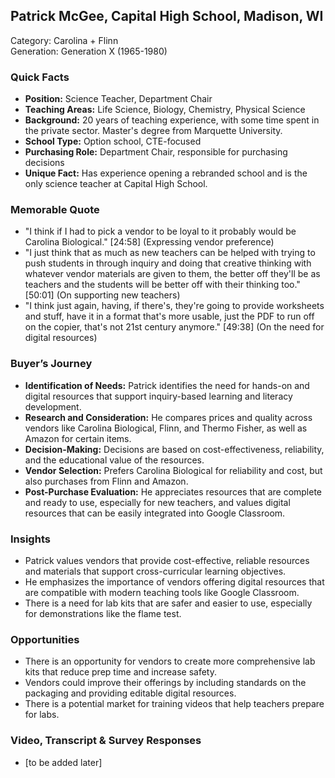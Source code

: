 ## Patrick McGee, Capital High School, Madison, WI

Category: Carolina + Flinn  
Generation: Generation X (1965-1980)

### Quick Facts
- **Position:** Science Teacher, Department Chair
- **Teaching Areas:** Life Science, Biology, Chemistry, Physical Science
- **Background:** 20 years of teaching experience, with some time spent in the private sector. Master's degree from Marquette University.
- **School Type:** Option school, CTE-focused
- **Purchasing Role:** Department Chair, responsible for purchasing decisions
- **Unique Fact:** Has experience opening a rebranded school and is the only science teacher at Capital High School.

### Memorable Quote
- "I think if I had to pick a vendor to be loyal to it probably would be Carolina Biological." [24:58] (Expressing vendor preference)
- "I just think that as much as new teachers can be helped with trying to push students in through inquiry and doing that creative thinking with whatever vendor materials are given to them, the better off they'll be as teachers and the students will be better off with their thinking too." [50:01] (On supporting new teachers)
- "I think just again, having, if there's, they're going to provide worksheets and stuff, have it in a format that's more usable, just the PDF to run off on the copier, that's not 21st century anymore." [49:38] (On the need for digital resources)

### Buyer’s Journey
- **Identification of Needs:** Patrick identifies the need for hands-on and digital resources that support inquiry-based learning and literacy development.
- **Research and Consideration:** He compares prices and quality across vendors like Carolina Biological, Flinn, and Thermo Fisher, as well as Amazon for certain items.
- **Decision-Making:** Decisions are based on cost-effectiveness, reliability, and the educational value of the resources.
- **Vendor Selection:** Prefers Carolina Biological for reliability and cost, but also purchases from Flinn and Amazon.
- **Post-Purchase Evaluation:** He appreciates resources that are complete and ready to use, especially for new teachers, and values digital resources that can be easily integrated into Google Classroom.

### Insights
- Patrick values vendors that provide cost-effective, reliable resources and materials that support cross-curricular learning objectives.
- He emphasizes the importance of vendors offering digital resources that are compatible with modern teaching tools like Google Classroom.
- There is a need for lab kits that are safer and easier to use, especially for demonstrations like the flame test.

### Opportunities
- There is an opportunity for vendors to create more comprehensive lab kits that reduce prep time and increase safety.
- Vendors could improve their offerings by including standards on the packaging and providing editable digital resources.
- There is a potential market for training videos that help teachers prepare for labs.

### Video, Transcript & Survey Responses
- [to be added later]